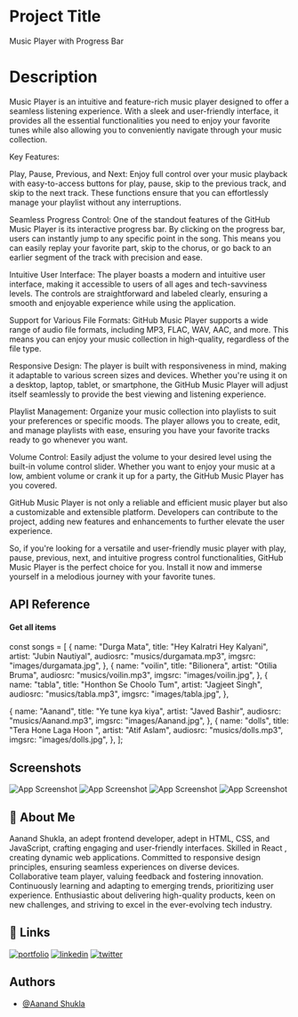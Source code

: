 
# Project Title
Music Player with Progress Bar

# Description

Music Player is an intuitive and feature-rich music player designed to offer a seamless listening experience. With a sleek and user-friendly interface, it provides all the essential functionalities you need to enjoy your favorite tunes while also allowing you to conveniently navigate through your music collection.

Key Features:

Play, Pause, Previous, and Next:
Enjoy full control over your music playback with easy-to-access buttons for play, pause, skip to the previous track, and skip to the next track. These functions ensure that you can effortlessly manage your playlist without any interruptions.

Seamless Progress Control:
One of the standout features of the GitHub Music Player is its interactive progress bar. By clicking on the progress bar, users can instantly jump to any specific point in the song. This means you can easily replay your favorite part, skip to the chorus, or go back to an earlier segment of the track with precision and ease.

Intuitive User Interface:
The player boasts a modern and intuitive user interface, making it accessible to users of all ages and tech-savviness levels. The controls are straightforward and labeled clearly, ensuring a smooth and enjoyable experience while using the application.

Support for Various File Formats:
GitHub Music Player supports a wide range of audio file formats, including MP3, FLAC, WAV, AAC, and more. This means you can enjoy your music collection in high-quality, regardless of the file type.

Responsive Design:
The player is built with responsiveness in mind, making it adaptable to various screen sizes and devices. Whether you're using it on a desktop, laptop, tablet, or smartphone, the GitHub Music Player will adjust itself seamlessly to provide the best viewing and listening experience.

Playlist Management:
Organize your music collection into playlists to suit your preferences or specific moods. The player allows you to create, edit, and manage playlists with ease, ensuring you have your favorite tracks ready to go whenever you want.

Volume Control:
Easily adjust the volume to your desired level using the built-in volume control slider. Whether you want to enjoy your music at a low, ambient volume or crank it up for a party, the GitHub Music Player has you covered.

GitHub Music Player is not only a reliable and efficient music player but also a customizable and extensible platform. Developers can contribute to the project, adding new features and enhancements to further elevate the user experience.

So, if you're looking for a versatile and user-friendly music player with play, pause, previous, next, and intuitive progress control functionalities, GitHub Music Player is the perfect choice for you. Install it now and immerse yourself in a melodious journey with your favorite tunes.

## API Reference

#### Get all items

const songs = [
  {
    name: "Durga Mata",
    title: "Hey Kalratri Hey Kalyani",
    artist: "Jubin Nautiyal",
    audiosrc: "musics/durgamata.mp3",
    imgsrc: "images/durgamata.jpg",
  },
  {
    name: "voilin",
    title: "Bilionera",
    artist: "Otilia Bruma",
    audiosrc: "musics/voilin.mp3",
    imgsrc: "images/voilin.jpg",
  },
  {
    name: "tabla",
    title: "Honthon Se Choolo Tum",
    artist: "Jagjeet Singh",
    audiosrc: "musics/tabla.mp3",
    imgsrc: "images/tabla.jpg",
  },

  {
    name: "Aanand",
    title: "Ye tune kya kiya",
    artist: "Javed Bashir",
    audiosrc: "musics/Aanand.mp3",
    imgsrc: "images/Aanand.jpg",
  },
  {
    name: "dolls",
    title: "Tera Hone Laga Hoon ",
    artist: "Atif Aslam",
    audiosrc: "musics/dolls.mp3",
    imgsrc: "images/dolls.jpg",
  },
];


## Screenshots

![App Screenshot](https://www.linkpicture.com/q/Screenshot-22_15.png)
![App Screenshot](https://www.linkpicture.com/q/Screenshot-23_5.png)
![App Screenshot](https://www.linkpicture.com/q/Screenshot-24_1.png)
![App Screenshot](https://www.linkpicture.com/q/Screenshot-25_6.png)



## 🚀 About Me
Aanand Shukla, an adept frontend developer, adept in HTML, CSS, and JavaScript, crafting engaging and user-friendly interfaces. Skilled in React , creating dynamic web applications. Committed to responsive design principles, ensuring seamless experiences on diverse devices. Collaborative team player, valuing feedback and fostering innovation. Continuously learning and adapting to emerging trends, prioritizing user experience. Enthusiastic about delivering high-quality products, keen on new challenges, and striving to excel in the ever-evolving tech industry.






## 🔗 Links
[![portfolio](https://img.shields.io/badge/my_portfolio-000?style=for-the-badge&logo=ko-fi&logoColor=white)]()
[![linkedin](https://img.shields.io/badge/linkedin-0A66C2?style=for-the-badge&logo=linkedin&logoColor=white)](https://www.linkedin.com/in/aanand-shukla)
[![twitter](https://img.shields.io/badge/twitter-1DA1F2?style=for-the-badge&logo=twitter&logoColor=white)](https://twitter.com/Shuklagii?t=Ut9TgQGsajoLohvLoJnprg&s=09)


## Authors

- [@Aanand Shukla](https://github.com/Aanand-shukla)


